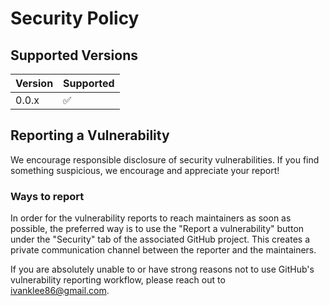 # Security Policy

## Supported Versions


| Version | Supported          |
| ------- | ------------------ |
| 0.0.x   | :white_check_mark: |

## Reporting a Vulnerability
We encourage responsible disclosure of security vulnerabilities. If you find something suspicious, we encourage and appreciate your report!

### Ways to report
In order for the vulnerability reports to reach maintainers as soon as possible, the preferred way is to use the "Report a vulnerability" button under the "Security" tab of the associated GitHub project. This creates a private communication channel between the reporter and the maintainers.

If you are absolutely unable to or have strong reasons not to use GitHub's vulnerability reporting workflow, please reach out to ivanklee86@gmail.com.
